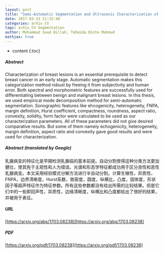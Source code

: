 ```yaml
---
layout: post
title: "Semi-Automatic Segmentation and Ultrasonic Characterization of Solid Breast Lesions"
date: 2017-03-23 21:25:48
categories: arXiv_CV
tags: arXiv_CV Segmentation
author: Mohammad Saad Billah, Tahmida Binte Mahmud
mathjax: true
---
```


* content
{:toc}

##### Abstract
Characterization of breast lesions is an essential prerequisite to detect breast cancer in an early stage. Automatic segmentation makes this categorization method robust by freeing it from subjectivity and human error. Both spectral and morphometric features are successfully used for differentiating between benign and malignant breast lesions. In this thesis, we used empirical mode decomposition method for semi-automatic segmentation. Sonographic features like ehcogenicity, heterogeneity, FNPA, margin definition, Hurst coefficient, compactness, roundness, aspect ratio, convexity, solidity, form factor were calculated to be used as our characterization parameters. All of these parameters did not give desired comparative results. But some of them namely echogenicity, heterogeneity, margin definition, aspect ratio and convexity gave good results and were used for characterization.

##### Abstract (translated by Google)
乳腺病变的特征化是早期检测乳腺癌的基本前提。自动分割使得这种分类方法更加健壮，使其免于主观性和人为错误。光谱和形态学特征都成功用于区分良性和恶性乳腺病变。本文采用经验模式分解方法进行半自动分割。计算生殖性，异质性，FNPA，边界清晰度，Hurst系数，致密度，圆度，纵横比，凸度，固体度，形状因子等超声特征作为特征参数。所有这些参数都没有给出所需的比较结果。但是它们中的一些即回声性，异质性，边缘清晰度，纵横比和凸度都给出了很好的结果，并被用于表征。

##### URL
[https://arxiv.org/abs/1703.08238](https://arxiv.org/abs/1703.08238)

##### PDF
[https://arxiv.org/pdf/1703.08238](https://arxiv.org/pdf/1703.08238)

